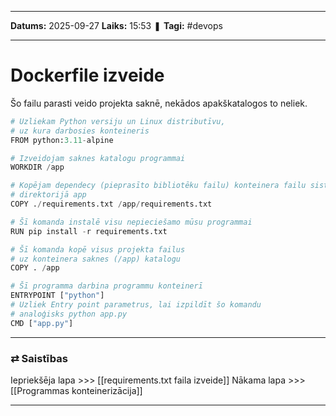 ___

**Datums:** 2025-09-27
**Laiks:** 15:53
❚ **Tagi:** #devops 

---
# Dockerfile izveide

Šo failu parasti veido projekta saknē, nekādos apakškatalogos to neliek.

```python
# Uzliekam Python versiju un Linux distributīvu,
# uz kura darbosies konteineris
FROM python:3.11-alpine

# Izveidojam saknes katalogu programmai
WORKDIR /app

# Kopējam dependecy (pieprasīto bibliotēku failu) konteinera failu sistēmā
# direktorijā app
COPY ./requirements.txt /app/requirements.txt

# Šī komanda instalē visu nepieciešamo mūsu programmai
RUN pip install -r requirements.txt

# Šī komanda kopē visus projekta failus
# uz konteinera saknes (/app) katalogu
COPY . /app

# Šī programma darbina programmu konteinerī
ENTRYPOINT ["python"]
# Uzliek Entry point parametrus, lai izpildīt šo komandu
# analoģisks python app.py
CMD ["app.py"]
```

---
### ⇄ Saistības

Iepriekšēja lapa >>> [[requirements.txt faila izveide]]
Nākama lapa >>> [[Programmas konteinerizācija]]

---